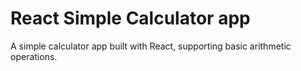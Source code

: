 # React Simple Calculator app

A simple calculator app built with React, supporting basic arithmetic operations.